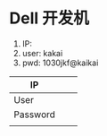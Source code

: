 # Dell 开发机
1. IP: 
2. user: kakai
3. pwd: 1030jkf@kaikai

| IP       |     |     |
| -------- | --- | --- |
| User     |     |     |
| Password |     |     |
|          |     |     |
